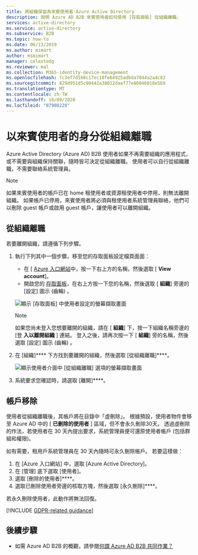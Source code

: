 ```yaml
---
title: 將組織保留為來賓使用者-Azure Active Directory
description: 說明 Azure AD B2B 來賓使用者如何使用 [存取面板] 從組織離職。
services: active-directory
ms.service: active-directory
ms.subservice: B2B
ms.topic: how-to
ms.date: 06/13/2019
ms.author: mimart
author: msmimart
manager: celestedg
ms.reviewer: mal
ms.collection: M365-identity-device-management
ms.openlocfilehash: fc3ef7d168c17ec10fe64925adbda7044a2a4c82
ms.sourcegitcommit: 829d951d5c90442a38012daaf77e86046018e5b9
ms.translationtype: MT
ms.contentlocale: zh-TW
ms.lasthandoff: 10/09/2020
ms.locfileid: "87908228"
---
```

# <a name="leave-an-organization-as-a-guest-user"></a>以來賓使用者的身分從組織離職

Azure Active Directory (Azure AD) B2B 使用者如果不再需要組織的應用程式，或不需要與組織保持關聯，隨時皆可決定從組織離職。 使用者可以自行從組織離職，不需要聯絡系統管理員。

> [!NOTE]
> 如果來賓使用者的帳戶已在 home 租使用者或資源租使用者中停用，則無法離開組織。 如果帳戶已停用，來賓使用者將必須與租使用者系統管理員聯絡，他們可以刪除 guest 帳戶或啟用 guest 帳戶，讓使用者可以離開組織。

## <a name="leave-an-organization"></a>從組織離職

若要離開組織，請遵循下列步驟。

1. 執行下列其中一個步驟，移至您的存取面板設定檔頁面面：
   
   - 在 [ [Azure 入口網站](https://portal.azure.com)中，按一下右上方的名稱，然後選取 [ **View account**]。
   - 開啟您的 [存取面板](https://myapps.microsoft.com)，在右上方按一下您的名稱，然後選取 [ **組織**] 旁邊的 [設定] 圖示 (齒輪) 。
 
   ![顯示 [存取面板] 中使用者設定的螢幕擷取畫面](media/leave-the-organization/UserSettings.png) 

   > [!NOTE]
   > 如果您尚未登入您想要離開的組織，請在 [ **組織**] 下，按一下組織名稱旁邊的 [登 **入以離開組織** ] 連結。 登入之後，請再次按一下 [ **組織**] 旁的名稱，然後選取 [設定] 圖示 (齒輪) 。

3. 在 [組織]**** 下方找到要離開的組織，然後選取 [從組織離職]****。

   ![顯示使用者介面中 [從組織離職] 選項的螢幕擷取畫面](media/leave-the-organization/LeaveOrg.png)

4. 系統要求您確認時，請選取 [離開]****。 

## <a name="account-removal"></a>帳戶移除

使用者從組織離職後，其帳戶將在目錄中「虛刪除」。 根據預設，使用者物件會移至 Azure AD 中的 [ **已刪除的使用者** ] 區域，但不會永久刪除30天。 透過虛刪除的作法，若使用者在 30 天內提出要求，系統管理員便可還原使用者帳戶 (包括群組和權限)。

如有需要，租用戶系統管理員在 30 天內隨時可永久刪除帳戶。 若要這樣做：

1. 在 [Azure 入口網站] 中，選取 [Azure Active Directory]。
2. 在 [管理] 底下選取 [使用者]。
3. 選取 [刪除的使用者]****。
4. 選取已刪除使用者旁邊的核取方塊，然後選取 [永久刪除]****。

若永久刪除使用者，此動作將無法回復。

[!INCLUDE [GDPR-related guidance](../../../includes/gdpr-dsr-and-stp-note.md)]

## <a name="next-steps"></a>後續步驟

- 如需 Azure AD B2B 的概觀，請參閱[何謂 Azure AD B2B 共同作業？](what-is-b2b.md)



